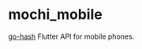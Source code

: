# mochi_mobile

[go-hash](https://github.com/renatoathaydes/go-hash) Flutter API for mobile phones.
